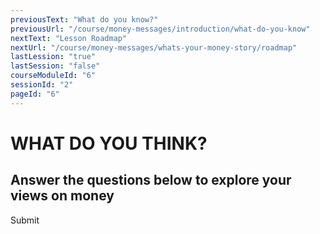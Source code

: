 ```yaml
---
previousText: "What do you know?"
previousUrl: "/course/money-messages/introduction/what-do-you-know"
nextText: "Lesson Roadmap"
nextUrl: "/course/money-messages/whats-your-money-story/roadmap"
lastLession: "true"
lastSession: "false"
courseModuleId: "6"
sessionId: "2"
pageId: "6"
---
```



# WHAT DO YOU THINK?

## Answer the questions below to explore your views on money

<sparkle-quiz question-text="I feel confident about the way I receive, budget and keep track of money either in the form of an allowance or earnings from a job." type="OPINION" scale="TEN-POINTS" question-id="105"></sparkle-quiz>
<sparkle-quiz question-text="I always keep my financial commitments. I pay all my bills on time." type="OPINION" scale="TEN-POINTS" question-id="106"></sparkle-quiz>
<sparkle-quiz question-text="I am happy about my relationship with money. I have positive feelings about it." type="OPINION" scale="TEN-POINTS" question-id="107"></sparkle-quiz>
<sparkle-quiz question-text="I spend wisely. I don’t overspend." type="OPINION" scale="TEN-POINTS" question-id="108"></sparkle-quiz>
<sparkle-button primary round>Submit</sparkle-button>
